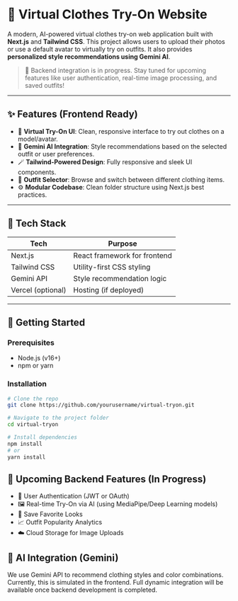 # 👗 Virtual Clothes Try-On Website

A modern, AI-powered virtual clothes try-on web application built with **Next.js** and **Tailwind CSS**. This project allows users to upload their photos or use a default avatar to virtually try on outfits. It also provides **personalized style recommendations using Gemini AI**.

> 🚧 Backend integration is in progress. Stay tuned for upcoming features like user authentication, real-time image processing, and saved outfits!

---

## ✨ Features (Frontend Ready)

- 🧥 **Virtual Try-On UI**: Clean, responsive interface to try out clothes on a model/avatar.
- 🎨 **Gemini AI Integration**: Style recommendations based on the selected outfit or user preferences.
- 🪄 **Tailwind-Powered Design**: Fully responsive and sleek UI components.
- 🔄 **Outfit Selector**: Browse and switch between different clothing items.
- ⚙️ **Modular Codebase**: Clean folder structure using Next.js best practices.

---

## 🧠 Tech Stack

| Tech          | Purpose                         |
|---------------|---------------------------------|
| Next.js       | React framework for frontend    |
| Tailwind CSS  | Utility-first CSS styling       |
| Gemini API     | Style recommendation logic      |
| Vercel (optional) | Hosting (if deployed)       |

---

## 🚀 Getting Started

### Prerequisites

- Node.js (v16+)
- npm or yarn

### Installation

```bash
# Clone the repo
git clone https://github.com/yourusername/virtual-tryon.git

# Navigate to the project folder
cd virtual-tryon

# Install dependencies
npm install
# or
yarn install
```

##  🔮 Upcoming Backend Features (In Progress)
- 👤 User Authentication (JWT or OAuth)
- 🖼️ Real-time Try-On via AI (using MediaPipe/Deep Learning models)
- 💾 Save Favorite Looks
- 📈 Outfit Popularity Analytics
- ☁️ Cloud Storage for Image Uploads

## 🤖 AI Integration (Gemini)
We use Gemini API to recommend clothing styles and color combinations. Currently, this is simulated in the frontend. Full dynamic integration will be available once backend development is completed.

